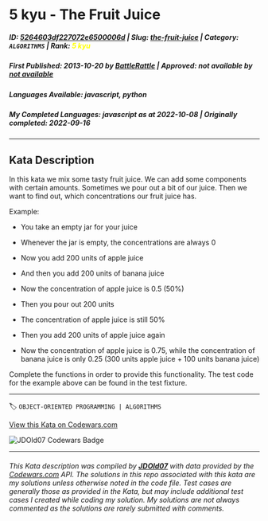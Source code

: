 # 5 kyu - The Fruit Juice

##### **ID**: [5264603df227072e6500006d](https://www.codewars.com/kata/5264603df227072e6500006d) | **Slug**: [the-fruit-juice](https://www.codewars.com/kata/5264603df227072e6500006d) | **Category**: `ALGORITHMS` | **Rank**: <span style="color:yellow">5 kyu</span>

##### **First Published**: 2013-10-20 ***by*** [BattleRattle](https://www.codewars.com/users/BattleRattle) | **Approved**: *not available* ***by*** [*not available*](*https://www.codewars.com*)

##### **Languages Available**: javascript, python

##### **My Completed Languages**: javascript ***as at*** 2022-10-08 | **Originally completed**: 2022-09-16

---

## Kata Description


In this kata we mix some tasty fruit juice. We can add some components with certain amounts. Sometimes we pour out a bit of our juice. Then we want to find out, which concentrations our fruit juice has.



Example:



* You take an empty jar for your juice

* Whenever the jar is empty, the concentrations are always 0

* Now you add 200 units of apple juice

* And then you add 200 units of banana juice

* Now the concentration of apple juice is 0.5 (50%)

* Then you pour out 200 units

* The concentration of apple juice is still 50%

* Then you add 200 units of apple juice again

* Now the concentration of apple juice is 0.75, while the concentration of banana juice is only 0.25 (300 units apple juice + 100 units banana juice)



Complete the functions in order to provide this functionality. The test code for the example above can be found in the test fixture.

---


🏷 `OBJECT-ORIENTED PROGRAMMING | ALGORITHMS`


[View this Kata on Codewars.com](https://www.codewars.com/kata/5264603df227072e6500006d)

![](https://www.codewars.com/users/jdold07/badges/large "JDOld07 Codewars Badge")

---

###### *This Kata description was compiled by [**JDOld07**](https://tpstech.dev) with data provided by the [Codewars.com](https://www.codewars.com) API.  The solutions in this repo associated with this kata are my solutions unless otherwise noted in the code file.  Test cases are generally those as provided in the Kata, but may include additional test cases I created while coding my solution.  My solutions are not always commented as the solutions are rarely submitted with comments.*
